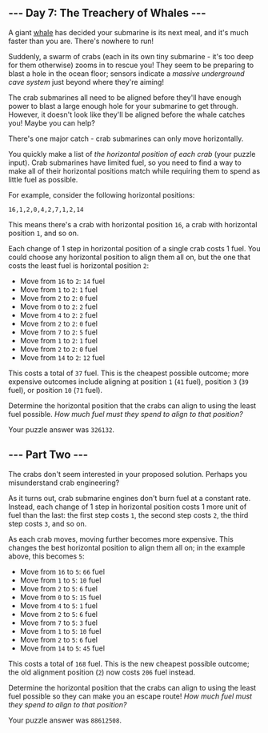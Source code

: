 ## \--- Day 7: The Treachery of Whales ---

A giant [whale](https://en.wikipedia.org/wiki/Sperm_whale) has decided
your submarine is its next meal, and it's much faster than you are.
There's nowhere to run\!

Suddenly, a swarm of crabs (each in its own tiny submarine - it's too
deep for them otherwise) zooms in to rescue you\! They seem to be
preparing to blast a hole in the ocean floor; sensors indicate a
*massive underground cave system* just beyond where they're aiming\!

The crab submarines all need to be aligned before they'll have enough
power to blast a large enough hole for your submarine to get through.
However, it doesn't look like they'll be aligned before the whale
catches you\! Maybe you can help?

There's one major catch - crab submarines can only move horizontally.

You quickly make a list of *the horizontal position of each crab* (your
puzzle input). Crab submarines have limited fuel, so you need to find a
way to make all of their horizontal positions match while requiring them
to spend as little fuel as possible.

For example, consider the following horizontal positions:

    16,1,2,0,4,2,7,1,2,14

This means there's a crab with horizontal position `16`, a crab with
horizontal position `1`, and so on.

Each change of 1 step in horizontal position of a single crab costs 1
fuel. You could choose any horizontal position to align them all on, but
the one that costs the least fuel is horizontal position `2`:

  - Move from `16` to `2`: `14` fuel
  - Move from `1` to `2`: `1` fuel
  - Move from `2` to `2`: `0` fuel
  - Move from `0` to `2`: `2` fuel
  - Move from `4` to `2`: `2` fuel
  - Move from `2` to `2`: `0` fuel
  - Move from `7` to `2`: `5` fuel
  - Move from `1` to `2`: `1` fuel
  - Move from `2` to `2`: `0` fuel
  - Move from `14` to `2`: `12` fuel

This costs a total of `37` fuel. This is the cheapest possible outcome;
more expensive outcomes include aligning at position `1` (`41` fuel),
position `3` (`39` fuel), or position `10` (`71` fuel).

Determine the horizontal position that the crabs can align to using the
least fuel possible. *How much fuel must they spend to align to that
position?*

Your puzzle answer was `326132`.

## \--- Part Two ---

The crabs don't seem interested in your proposed solution. Perhaps you
misunderstand crab engineering?

As it turns out, crab submarine engines
<span title="This appears to be due to the modial interaction of magneto-reluctance and capacitive duractance.">don't
burn fuel at a constant rate</span>. Instead, each change of 1 step in
horizontal position costs 1 more unit of fuel than the last: the first
step costs `1`, the second step costs `2`, the third step costs `3`, and
so on.

As each crab moves, moving further becomes more expensive. This changes
the best horizontal position to align them all on; in the example above,
this becomes `5`:

  - Move from `16` to `5`: `66` fuel
  - Move from `1` to `5`: `10` fuel
  - Move from `2` to `5`: `6` fuel
  - Move from `0` to `5`: `15` fuel
  - Move from `4` to `5`: `1` fuel
  - Move from `2` to `5`: `6` fuel
  - Move from `7` to `5`: `3` fuel
  - Move from `1` to `5`: `10` fuel
  - Move from `2` to `5`: `6` fuel
  - Move from `14` to `5`: `45` fuel

This costs a total of `168` fuel. This is the new cheapest possible
outcome; the old alignment position (`2`) now costs `206` fuel instead.

Determine the horizontal position that the crabs can align to using the
least fuel possible so they can make you an escape route\! *How much
fuel must they spend to align to that position?*

Your puzzle answer was `88612508`.


